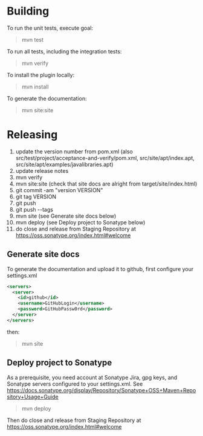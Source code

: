 Building
========

To run the unit tests, execute goal:

> mvn test

To run all tests, including the integration tests:

> mvn verify

To install the plugin locally:

> mvn install

To generate the documentation:

> mvn site:site

Releasing
=========

1. update the version number from pom.xml (also src/test/project/acceptance-and-verify/pom.xml, src/site/apt/index.apt, src/site/apt/examples/javalibraries.apt)
2. update release notes
3. mvn verify
4. mvn site:site (check that site docs are alright from target/site/index.html)
5. git commit -am "version VERSION"
6. git tag VERSION
7. git push
8. git push --tags
9. mvn site (see Generate site docs below)
10. mvn deploy (see Deploy project to Sonatype below)
11. do close and release from Staging Repository at https://oss.sonatype.org/index.html#welcome

Generate site docs
------------------

To generate the documentation and upload it to github, first configure your settings.xml

```xml
<servers>
  <server>
    <id>github</id>
    <username>GitHubLogin</username>
    <password>GitHubPassw0rd</password>
  </server>
</servers>
```

then:

> mvn site

Deploy project to Sonatype
--------------------------

As a prerequisite, you need account at Sonatype Jira, gpg keys, and Sonatype servers configured to your settings.xml.
See https://docs.sonatype.org/display/Repository/Sonatype+OSS+Maven+Repository+Usage+Guide

> mvn deploy

Then do close and release from Staging Repository at https://oss.sonatype.org/index.html#welcome